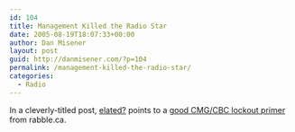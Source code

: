 ```yaml
---
id: 104
title: Management Killed the Radio Star
date: 2005-08-19T18:07:33+00:00
author: Dan Misener
layout: post
guid: http://danmisener.com/?p=104
permalink: /management-killed-the-radio-star/
categories:
  - Radio
---
```

In a cleverly-titled post, [elated?](http://elated.myboytheriotgirl.com/?p=7) points to a [good CMG/CBC lockout primer](http://www.rabble.ca/news_full_story.shtml?x=40909) from rabble.ca.